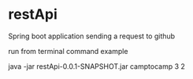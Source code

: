 # restApi
Spring boot application sending a request to github


run from terminal command example

java -jar restApi-0.0.1-SNAPSHOT.jar camptocamp 3 2  
